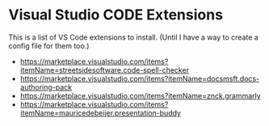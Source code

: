 # Visual Studio CODE Extensions

This is a list of VS Code extensions to install. (Until I have a way to create a config file for them too.)

- https://marketplace.visualstudio.com/items?itemName=streetsidesoftware.code-spell-checker
- https://marketplace.visualstudio.com/items?itemName=docsmsft.docs-authoring-pack
- https://marketplace.visualstudio.com/items?itemName=znck.grammarly
- https://marketplace.visualstudio.com/items?itemName=mauricedebeijer.presentation-buddy


